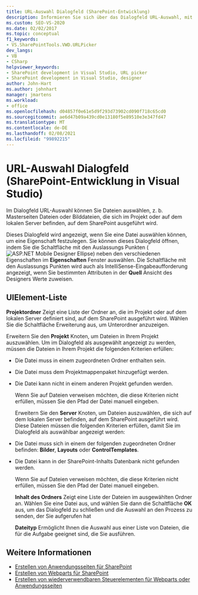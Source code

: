 ```yaml
---
title: URL-Auswahl Dialogfeld (SharePoint-Entwicklung)
description: Informieren Sie sich über das Dialogfeld URL-Auswahl, mit dem Benutzer Dateien auswählen können, die sich in Ihrem Projekt oder auf dem lokalen Server befinden, auf dem SharePoint ausgeführt wird.
ms.custom: SEO-VS-2020
ms.date: 02/02/2017
ms.topic: conceptual
f1_keywords:
- VS.SharePointTools.VWD.URLPicker
dev_langs:
- VB
- CSharp
helpviewer_keywords:
- SharePoint development in Visual Studio, URL picker
- SharePoint development in Visual Studio, designer
author: John-Hart
ms.author: johnhart
manager: jmartens
ms.workload:
- office
ms.openlocfilehash: d04857f0e61e5d9f293d73902cd090f718c65cd0
ms.sourcegitcommit: ae6d47b09a439cd0e13180f5e89510e3e347fd47
ms.translationtype: MT
ms.contentlocale: de-DE
ms.lasthandoff: 02/08/2021
ms.locfileid: "99892215"
---
```

# <a name="url-picker-dialog-box-sharepoint-development-in-visual-studio"></a>URL-Auswahl Dialogfeld (SharePoint-Entwicklung in Visual Studio)
  Im Dialogfeld URL-Auswahl können Sie Dateien auswählen, z. b. Masterseiten Dateien oder Bilddateien, die sich im Projekt oder auf dem lokalen Server befinden, auf dem SharePoint ausgeführt wird.

 Dieses Dialogfeld wird angezeigt, wenn Sie eine Datei auswählen können, um eine Eigenschaft festzulegen. Sie können dieses Dialogfeld öffnen, indem Sie die Schaltfläche mit den Auslassungs Punkten (![ASP.NET Mobile Designer Ellipse](../sharepoint/media/mwellipsis.gif "Auslassungszeichen im ASP.NET Mobile-Designer")) neben den verschiedenen Eigenschaften im **Eigenschaften** Fenster auswählen. Die Schaltfläche mit den Auslassungs Punkten wird auch als IntelliSense-Eingabeaufforderung angezeigt, wenn Sie bestimmten Attributen in der **Quell** Ansicht des Designers Werte zuweisen.

## <a name="uielement-list"></a>UIElement-Liste
 **Projektordner** Zeigt eine Liste der Ordner an, die im Projekt oder auf dem lokalen Server definiert sind, auf dem SharePoint ausgeführt wird. Wählen Sie die Schaltfläche Erweiterung aus, um Unterordner anzuzeigen.

 Erweitern Sie den **Projekt** Knoten, um Dateien in Ihrem Projekt auszuwählen. Um im Dialogfeld als ausgewählt angezeigt zu werden, müssen die Dateien in Ihrem Projekt die folgenden Kriterien erfüllen:

- Die Datei muss in einem zugeordneten Ordner enthalten sein.

- Die Datei muss dem Projektmappenpaket hinzugefügt werden.

- Die Datei kann nicht in einem anderen Projekt gefunden werden.

  Wenn Sie auf Dateien verweisen möchten, die diese Kriterien nicht erfüllen, müssen Sie den Pfad der Datei manuell eingeben.

  Erweitern Sie den **Server** Knoten, um Dateien auszuwählen, die sich auf dem lokalen Server befinden, auf dem SharePoint ausgeführt wird. Diese Dateien müssen die folgenden Kriterien erfüllen, damit Sie im Dialogfeld als auswählbar angezeigt werden:

- Die Datei muss sich in einem der folgenden zugeordneten Ordner befinden: **Bilder**, **Layouts** oder **ControlTemplates**.

- Die Datei kann in der SharePoint-Inhalts Datenbank nicht gefunden werden.

  Wenn Sie auf Dateien verweisen möchten, die diese Kriterien nicht erfüllen, müssen Sie den Pfad der Datei manuell eingeben.

  **Inhalt des Ordners** Zeigt eine Liste der Dateien im ausgewählten Ordner an. Wählen Sie eine Datei aus, und wählen Sie dann die Schaltfläche **OK** aus, um das Dialogfeld zu schließen und die Auswahl an den Prozess zu senden, der Sie aufgerufen hat

  **Dateityp** Ermöglicht Ihnen die Auswahl aus einer Liste von Dateien, die für die Aufgabe geeignet sind, die Sie ausführen.

## <a name="see-also"></a>Weitere Informationen
- [Erstellen von Anwendungsseiten für SharePoint](../sharepoint/creating-application-pages-for-sharepoint.md)
- [Erstellen von Webparts für SharePoint](../sharepoint/creating-web-parts-for-sharepoint.md)
- [Erstellen von wiederverwendbaren Steuerelementen für Webparts oder Anwendungsseiten](../sharepoint/creating-reusable-controls-for-web-parts-or-application-pages.md)
